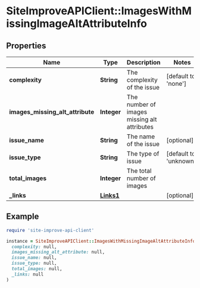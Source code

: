# SiteImproveAPIClient::ImagesWithMissingImageAltAttributeInfo

## Properties

| Name | Type | Description | Notes |
| ---- | ---- | ----------- | ----- |
| **complexity** | **String** | The complexity of the issue | [default to &#39;none&#39;] |
| **images_missing_alt_attribute** | **Integer** | The number of images missing alt attributes |  |
| **issue_name** | **String** | The name of the issue | [optional] |
| **issue_type** | **String** | The type of issue | [default to &#39;unknown&#39;] |
| **total_images** | **Integer** | The total number of images |  |
| **_links** | [**Links1**](Links1.md) |  | [optional] |

## Example

```ruby
require 'site-improve-api-client'

instance = SiteImproveAPIClient::ImagesWithMissingImageAltAttributeInfo.new(
  complexity: null,
  images_missing_alt_attribute: null,
  issue_name: null,
  issue_type: null,
  total_images: null,
  _links: null
)
```

